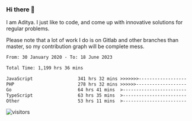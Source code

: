 ### Hi there 👋

I am Aditya. I just like to code, and come up with innovative solutions for regular problems.

Please note that a lot of work I do is on Gitlab and other branches than master, so my contribution graph will be complete mess.

<!--START_SECTION:waka-->

```txt
From: 30 January 2020 - To: 18 June 2023

Total Time: 1,199 hrs 36 mins

JavaScript                 341 hrs 32 mins >>>>>>>------------------   28.47 %
PHP                        278 hrs 32 mins >>>>>>-------------------   23.22 %
Go                         64 hrs 41 mins  >------------------------   05.39 %
TypeScript                 63 hrs 35 mins  >------------------------   05.30 %
Other                      53 hrs 11 mins  >------------------------   04.43 %
```

<!--END_SECTION:waka-->

![visitors](https://visitor-badge.glitch.me/badge?page_id=BrainBuzzer.visitor-badge&left_color=green&right_color=red)
